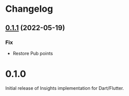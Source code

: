 # Changelog

## [0.1.1](https://github.com/algolia/algoliasearch-helper-flutter/compare/0.3.0...0.3.1) (2022-05-19)

### Fix
- Restore Pub points

# 0.1.0

Initial release of Insights implementation for Dart/Flutter.
